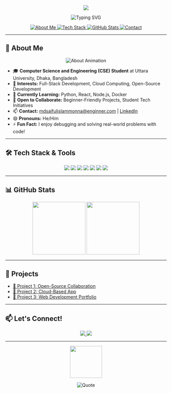 <!-- Animated Top Banner -->
<!-- Gradient Animated Divider -->
<p align="center">
  <img src="https://capsule-render.vercel.app/api?type=waving&color=gradient&height=100&section=header&text=Welcome%20to%20My%20Profile!&fontSize=36&fontAlignY=40" />
</p>

<p align="center">
  <img src="https://readme-typing-svg.demolab.com?font=Fira+Code&weight=700&pause=900&color=9F2B68&center=true&vCenter=true&width=650&lines=Hi%2C+I%E2%80%99m+Md+Saiful+Islam+Monna+%F0%9F%91%8B;CSE+Student+%7C+Open-Source+Enthusiast+%7C+Full-Stack+Developer+%E2%9A%A1;Building+cloud+solutions+and+modern+web+apps+%F0%9F%9A%80;Let%E2%80%99s+Collaborate+on+Tech+Projects!+%F0%9F%9A%80" alt="Typing SVG"/>
</p>

<!-- Animated Section Buttons -->
<p align="center">
  <a href="#about-me">
    <img src="https://img.shields.io/badge/About%20Me-Gradient?style=for-the-badge&logoColor=white&labelColor=FFD700&color=FF69B4&logo=aboutdotme" alt="About Me" style="animation: pulse 2s infinite;"/>
  </a>
  <a href="#tech-stack">
    <img src="https://img.shields.io/badge/Tech%20Stack-Gradient?style=for-the-badge&logoColor=white&labelColor=7FFFD4&color=00BFFF&logo=code" alt="Tech Stack" style="animation: colorchange 2s infinite;"/>
  </a>
  <a href="#github-stats">
    <img src="https://img.shields.io/badge/GitHub%20Stats-Gradient?style=for-the-badge&logoColor=white&color=FF6347&labelColor=00FF00&logo=github" alt="GitHub Stats" />
  </a>
  <a href="#contact">
    <img src="https://img.shields.io/badge/Contact-Gradient?style=for-the-badge&logoColor=white&color=40E0D0&labelColor=8A2BE2&logo=gmail" alt="Contact" />
  </a>
</p>


---

## <a id="about-me"></a>🌈 About Me

<!-- About Me Animated SVG -->
<p align="center">
  <img src="https://readme-typing-svg.demolab.com?font=Fira+Code&duration=2500&pause=1000&color=FF6347&center=true&vCenter=true&width=600&lines=Coding+%7C+Linux+%7C+Cloud+%7C+Open-Source;I+love+coding+logic%2C+building+modern+web+apps%2C+and+collaborating!" alt="About Animation" />
</p>

- 🎓 **Computer Science and Engineering (CSE) Student** at Uttara University, Dhaka, Bangladesh  
- 👀 **Interests:** Full-Stack Development, Cloud Computing, Open-Source Development  
- 🌱 **Currently Learning:** Python, React, Node.js, Docker  
- 💞️ **Open to Collaborate:** Beginner-Friendly Projects, Student Tech Initiatives  
- 📫 **Contact:** mdsaifulislammonna@enginner.com | [LinkedIn](#)  
- 😄 **Pronouns:** He/Him  
- ⚡ **Fun Fact:** I enjoy debugging and solving real-world problems with code!

---

## <a id="tech-stack"></a>🛠️ Tech Stack & Tools

<p align="center">
  <img src="https://img.shields.io/badge/C-00599C?style=for-the-badge&logo=c&logoColor=white"/>
  <img src="https://img.shields.io/badge/C++-004482?style=for-the-badge&logo=c%2B%2B&logoColor=white"/>
  <img src="https://img.shields.io/badge/Python-3776AB?style=for-the-badge&logo=python&logoColor=white"/>
  <img src="https://img.shields.io/badge/React-61DAFB?style=for-the-badge&logo=react&logoColor=white"/>
  <img src="https://img.shields.io/badge/Docker-2496ED?style=for-the-badge&logo=docker&logoColor=white"/>
  <img src="https://img.shields.io/badge/Node.js-339933?style=for-the-badge&logo=node.js&logoColor=white"/>
  <img src="https://img.shields.io/badge/Linux-FCC624?style=for-the-badge&logo=linux&logoColor=white"/>
</p>

---

## <a id="github-stats"></a>📊 GitHub Stats

<p align="center">
  <img src="https://github-readme-stats.vercel.app/api?username=Syadmdsaifulislammonna&show_icons=true&theme=radical&hide_title=true" height="165"/>
  <img src="https://github-readme-streak-stats.herokuapp.com?user=Syadmdsaifulislammonna&theme=radical" height="165"/>
</p>

---

## 🌟 Projects

- [🔗 Project 1: Open-Source Collaboration](#)
- [🔗 Project 2: Cloud-Based App](#)
- [🔗 Project 3: Web Development Portfolio](#)

---

## <a id="contact"></a>📫 Let's Connect!

<p align="center">
  <a href="mailto:mdsaifulislammonna@enginner.com">
    <img src="https://img.shields.io/badge/Email-D14836?style=for-the-badge&logo=gmail&logoColor=white&labelColor=red"/>
  </a>
  <a href="https://www.linkedin.com/in/mdsaifulislammonna">
    <img src="https://img.shields.io/badge/LinkedIn-0077B5?style=for-the-badge&logo=linkedin&logoColor=white"/>
  </a>
</p>

---


<!-- Animated Footer GIF -->
<p align="center">
  <img src="https://github.com/rajput2107/rajput2107/raw/master/Assets/Developer.gif" height="100"/>
</p>

<!-- Animated Quote -->
<p align="center">
  <img src="https://quotes-github-readme.vercel.app/api?type=horizontal&theme=radical&quote=Stay%20hungry%2C%20stay%20foolish.%20%E2%80%93%20Steve%20Jobs" alt="Quote"/>
</p>